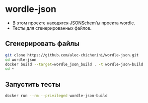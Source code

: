 # wordle-json
- В этом проекте находятся JSONSchem'ы проекта wordle.
- Тесты для сгенерированных файлов.

## Сгенерировать файлы
```bash
git clone https://github.com/alec-chicherini/wordle-json.git
cd wordle-json
docker build --target=wordle_json_build . -t wordle-json-build
cd ~
```

## Запустить тесты
```bash
docker run --rm --privileged wordle-json-build
```